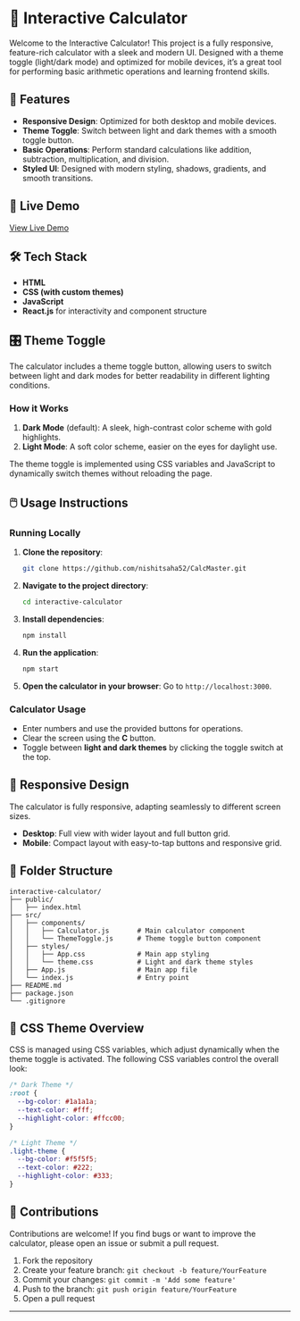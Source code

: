 # 🧮 Interactive Calculator

Welcome to the Interactive Calculator! This project is a fully responsive, feature-rich calculator with a sleek and modern UI. Designed with a theme toggle (light/dark mode) and optimized for mobile devices, it’s a great tool for performing basic arithmetic operations and learning frontend skills.

## 🎨 Features

- **Responsive Design**: Optimized for both desktop and mobile devices.
- **Theme Toggle**: Switch between light and dark themes with a smooth toggle button.
- **Basic Operations**: Perform standard calculations like addition, subtraction, multiplication, and division.
- **Styled UI**: Designed with modern styling, shadows, gradients, and smooth transitions.

## 🚀 Live Demo

[View Live Demo](https://calc-master-gamma.vercel.app/) <!-- Replace with actual link to the live demo if available -->

## 🛠️ Tech Stack

- **HTML**
- **CSS (with custom themes)**
- **JavaScript**
- **React.js** for interactivity and component structure

## 🎛️ Theme Toggle

The calculator includes a theme toggle button, allowing users to switch between light and dark modes for better readability in different lighting conditions.

### How it Works

1. **Dark Mode** (default): A sleek, high-contrast color scheme with gold highlights.
2. **Light Mode**: A soft color scheme, easier on the eyes for daylight use.

The theme toggle is implemented using CSS variables and JavaScript to dynamically switch themes without reloading the page.

## 🖱️ Usage Instructions

### Running Locally

1. **Clone the repository**:
   ```bash
   git clone https://github.com/nishitsaha52/CalcMaster.git
   ```

2. **Navigate to the project directory**:
   ```bash
   cd interactive-calculator
   ```

3. **Install dependencies**:
   ```bash
   npm install
   ```

4. **Run the application**:
   ```bash
   npm start
   ```

5. **Open the calculator in your browser**:
   Go to `http://localhost:3000`.

### Calculator Usage

- Enter numbers and use the provided buttons for operations.
- Clear the screen using the **C** button.
- Toggle between **light and dark themes** by clicking the toggle switch at the top.

## 📐 Responsive Design

The calculator is fully responsive, adapting seamlessly to different screen sizes. 

- **Desktop**: Full view with wider layout and full button grid.
- **Mobile**: Compact layout with easy-to-tap buttons and responsive grid.

## 📁 Folder Structure

```plaintext
interactive-calculator/
├── public/
│   ├── index.html
├── src/
│   ├── components/
│   │   ├── Calculator.js       # Main calculator component
│   │   └── ThemeToggle.js      # Theme toggle button component
│   ├── styles/
│   │   ├── App.css             # Main app styling
│   │   └── theme.css           # Light and dark theme styles
│   ├── App.js                  # Main app file
│   └── index.js                # Entry point
├── README.md
├── package.json
└── .gitignore
```

## 📄 CSS Theme Overview

CSS is managed using CSS variables, which adjust dynamically when the theme toggle is activated. The following CSS variables control the overall look:

```css
/* Dark Theme */
:root {
  --bg-color: #1a1a1a;
  --text-color: #fff;
  --highlight-color: #ffcc00;
}

/* Light Theme */
.light-theme {
  --bg-color: #f5f5f5;
  --text-color: #222;
  --highlight-color: #333;
}
```

## 🤝 Contributions

Contributions are welcome! If you find bugs or want to improve the calculator, please open an issue or submit a pull request.

1. Fork the repository
2. Create your feature branch: `git checkout -b feature/YourFeature`
3. Commit your changes: `git commit -m 'Add some feature'`
4. Push to the branch: `git push origin feature/YourFeature`
5. Open a pull request

---
